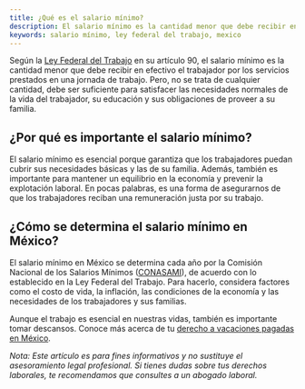```yaml
---
title: ¿Qué es el salario mínimo?
description: El salario mínimo es la cantidad menor que debe recibir en efectivo el trabajador por los servicios prestados en una jornada de trabajo. Descubre por qué es importante el salario mínimo y cómo se determina en México.
keywords: salario mínimo, ley federal del trabajo, mexico
---
```

Según la [Ley Federal del Trabajo](/ley-federal-del-trabajo) en su artículo 90, el salario mínimo es la cantidad menor que debe recibir en efectivo el trabajador por los servicios prestados en una jornada de trabajo. Pero, no se trata de cualquier cantidad, debe ser suficiente para satisfacer las necesidades normales de la vida del trabajador, su educación y sus obligaciones de proveer a su familia.

## ¿Por qué es importante el salario mínimo?

El salario mínimo es esencial porque garantiza que los trabajadores puedan cubrir sus necesidades básicas y las de su familia. Además, también es importante para mantener un equilibrio en la economía y prevenir la explotación laboral. En pocas palabras, es una forma de asegurarnos de que los trabajadores reciban una remuneración justa por su trabajo.

## ¿Cómo se determina el salario mínimo en México?

El salario mínimo en México se determina cada año por la Comisión Nacional de los Salarios Mínimos ([CONASAMI](https://www.gob.mx/conasami)), de acuerdo con lo establecido en la Ley Federal del Trabajo. Para hacerlo, considera factores como el costo de vida, la inflación, las condiciones de la economía y las necesidades de los trabajadores y sus familias.

Aunque el trabajo es esencial en nuestras vidas, también es importante tomar descansos. Conoce más acerca de tu [derecho a vacaciones pagadas en México](/articulos/como-funcionan-las-vacaciones-en-mexico).

*Nota: Este artículo es para fines informativos y no sustituye el asesoramiento legal profesional. Si tienes dudas sobre tus derechos laborales, te recomendamos que consultes a un abogado laboral.*
